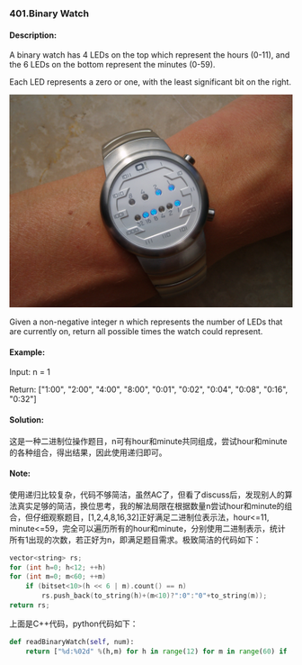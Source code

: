 ### 401.Binary Watch

#### Description:
A binary watch has 4 LEDs on the top which represent the hours (0-11), and the 6 LEDs on the bottom represent the minutes (0-59).

Each LED represents a zero or one, with the least significant bit on the right.

![image](/image/Binary_clock_samui_moon.jpg)

Given a non-negative integer n which represents the number of LEDs that are currently on, return all possible times the watch could represent.

#### Example:
Input: n = 1 

Return: ["1:00", "2:00", "4:00", "8:00", "0:01", "0:02", "0:04", "0:08", "0:16", "0:32"]

#### Solution:
这是一种二进制位操作题目，n可有hour和minute共同组成，尝试hour和minute的各种组合，得出结果，因此使用递归即可。

#### Note:
使用递归比较复杂，代码不够简洁，虽然AC了，但看了discuss后，发现别人的算法真实足够的简洁，换位思考，我的解法局限在根据数量n尝试hour和minute的组合，但仔细观察题目，[1,2,4,8,16,32]正好满足二进制位表示法，hour<=11, minute<=59，完全可以遍历所有的hour和minute，分别使用二进制表示，统计所有1出现的次数，若正好为n，即满足题目需求。极致简洁的代码如下：

```C++
vector<string> rs;
for (int h=0; h<12; ++h)
for (int m=0; m<60; ++m)
	if (bitset<10>(h << 6 | m).count() == n)
		rs.push_back(to_string(h)+(m<10)?":0":"0"+to_string(m));
return rs;
```

上面是C++代码，python代码如下：

```python
def readBinaryWatch(self, num):
	return ["%d:%02d" %(h,m) for h in range(12) for m in range(60) if (bin(h)+bin(m)).count('1') == num]
```
